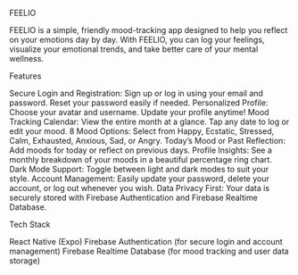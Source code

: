 FEELIO

FEELIO is a simple, friendly mood-tracking app designed to help you reflect on your emotions day by day.
With FEELIO, you can log your feelings, visualize your emotional trends, and take better care of your mental wellness.

Features

Secure Login and Registration: Sign up or log in using your email and password. Reset your password easily if needed.
Personalized Profile: Choose your avatar and username. Update your profile anytime!
Mood Tracking Calendar: View the entire month at a glance. Tap any date to log or edit your mood.
8 Mood Options: Select from Happy, Ecstatic, Stressed, Calm, Exhausted, Anxious, Sad, or Angry.
Today’s Mood or Past Reflection: Add moods for today or reflect on previous days.
Profile Insights: See a monthly breakdown of your moods in a beautiful percentage ring chart.
Dark Mode Support: Toggle between light and dark modes to suit your style.
Account Management: Easily update your password, delete your account, or log out whenever you wish.
Data Privacy First: Your data is securely stored with Firebase Authentication and Firebase Realtime Database.

Tech Stack

React Native (Expo)
Firebase Authentication (for secure login and account management)
Firebase Realtime Database (for mood tracking and user data storage)
